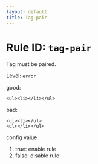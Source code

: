 ```yaml
---
layout: default
title: Tag-pair
---
```

# Rule ID: `tag-pair`

Tag must be paired.

Level: `error`

good:

    <ul><li></li></ul>
    
bad:

    <ul><li></ul>
    <ul></li></ul>

config value:

1. true: enable rule
2. false: disable rule